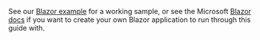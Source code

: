 See our [Blazor example](https://github.com/okta/samples-blazor/tree/master/web-assembly/okta-hosted-login) for a working sample, or see the Microsoft [Blazor docs](https://blazor.net) if you want to create your own Blazor application to run through this guide with.